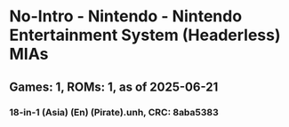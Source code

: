 # No-Intro - Nintendo - Nintendo Entertainment System (Headerless) MIAs
## Games: 1, ROMs: 1, as of 2025-06-21

### 18-in-1 (Asia) (En) (Pirate).unh, CRC: 8aba5383

